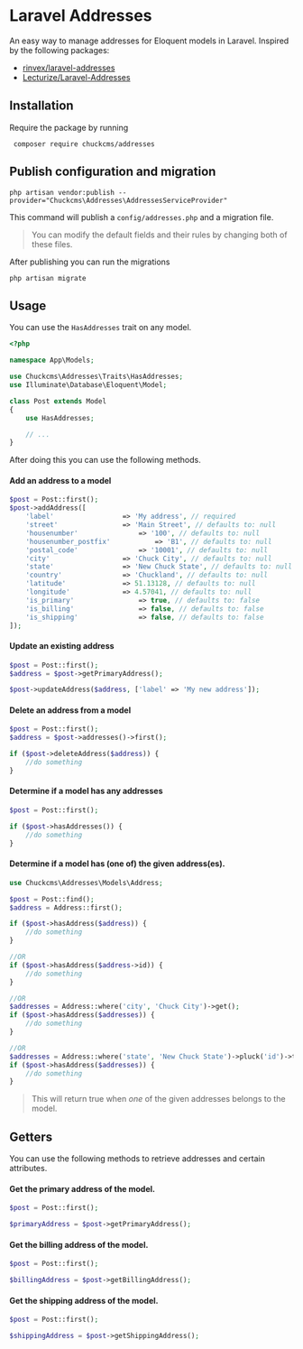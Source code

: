 # Laravel Addresses

An easy way to manage addresses for Eloquent models in Laravel.
Inspired by the following packages:
- [rinvex/laravel-addresses](https://github.com/rinvex/laravel-addresses)
- [Lecturize/Laravel-Addresses](https://github.com/Lecturize/Laravel-Addresses)

## Installation

Require the package by running

``` composer require chuckcms/addresses```

## Publish configuration and migration
``` php artisan vendor:publish --provider="Chuckcms\Addresses\AddressesServiceProvider" ```

This command will publish a ```config/addresses.php``` and a migration file.

> You can modify the default fields and their rules by changing both of these files.

After publishing you can run the migrations

``` php artisan migrate ```

## Usage

You can use the ```HasAddresses``` trait on any model.

```php
<?php

namespace App\Models;

use Chuckcms\Addresses\Traits\HasAddresses;
use Illuminate\Database\Eloquent\Model;

class Post extends Model
{
    use HasAddresses;

    // ...
} 
```

After doing this you can use the following methods.

#### Add an address to a model

```php
$post = Post::first();
$post->addAddress([
	'label' 				=> 'My address', // required
	'street' 				=> 'Main Street', // defaults to: null
	'housenumber' 				=> '100', // defaults to: null
	'housenumber_postfix' 			=> 'B1', // defaults to: null
	'postal_code'				=> '10001', // defaults to: null
	'city'					=> 'Chuck City', // defaults to: null
	'state'					=> 'New Chuck State', // defaults to: null
	'country'				=> 'Chuckland', // defaults to: null
	'latitude'				=> 51.13128, // defaults to: null
	'longitude'				=> 4.57041, // defaults to: null
	'is_primary'				=> true, // defaults to: false
	'is_billing'				=> false, // defaults to: false
	'is_shipping'				=> false, // defaults to: false
]);
```

#### Update an existing address

```php
$post = Post::first();
$address = $post->getPrimaryAddress();

$post->updateAddress($address, ['label' => 'My new address']);
```

#### Delete an address from a model

```php
$post = Post::first();
$address = $post->addresses()->first();

if ($post->deleteAddress($address)) {
	//do something
}
```

#### Determine if a model has any addresses

```php
$post = Post::first();

if ($post->hasAddresses()) {
	//do something
}
```

#### Determine if a model has (one of) the given address(es).

```php
use Chuckcms\Addresses\Models\Address;

$post = Post::find();
$address = Address::first();

if ($post->hasAddress($address)) {
	//do something
}

//OR
if ($post->hasAddress($address->id)) {
	//do something
}

//OR
$addresses = Address::where('city', 'Chuck City')->get();
if ($post->hasAddress($addresses)) {
	//do something
}

//OR
$addresses = Address::where('state', 'New Chuck State')->pluck('id')->toArray();
if ($post->hasAddress($addresses)) {
	//do something
}
```
> This will return true when *one* of the given addresses belongs to the model.

## Getters

You can use the following methods to retrieve addresses and certain attributes.

#### Get the primary address of the model.

```php
$post = Post::first();

$primaryAddress = $post->getPrimaryAddress();
```

#### Get the billing address of the model.

```php
$post = Post::first();

$billingAddress = $post->getBillingAddress();
```

#### Get the shipping address of the model.

```php
$post = Post::first();

$shippingAddress = $post->getShippingAddress();
```